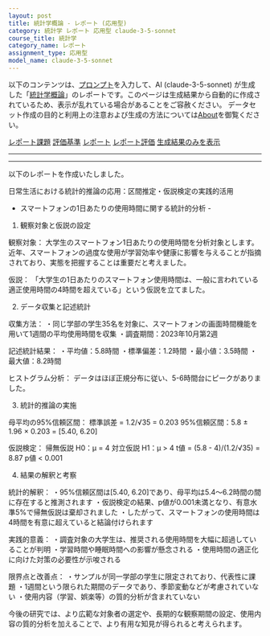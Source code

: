 ```yaml
---
layout: post
title: 統計学概論 - レポート (応用型)
category: 統計学 レポート 応用型 claude-3-5-sonnet
course_title: 統計学
category_name: レポート
assignment_type: 応用型
model_name: claude-3-5-sonnet
---
```


以下のコンテンツは、[プロンプト](http://127.0.0.1:8000/generated/統計学/claude-3-5-sonnet/prompt_レポート-応用型.md)を入力して、AI (claude-3-5-sonnet) が生成した「[統計学概論](/contents/統計学/)」のレポートです。このページは生成結果から自動的に作成されているため、表示が乱れている場合があることをご容赦ください。
データセット作成の目的と利用上の注意および生成の方法については[About](/About)を御覧ください。

[レポート課題](../レポート課題-応用型)
[評価基準](../評価基準-応用型)
[レポート](../レポート-応用型)
[レポート評価](../レポート評価-応用型)
[生成結果のみを表示](http://127.0.0.1:8000/generated/統計学/claude-3-5-sonnet/レポート-応用型.md)
  

***
***
  
以下のレポートを作成いたしました。

日常生活における統計的推論の応用：区間推定・仮説検定の実践的活用
- スマートフォンの1日あたりの使用時間に関する統計的分析 -

1. 観察対象と仮説の設定

観察対象：
大学生のスマートフォン1日あたりの使用時間を分析対象とします。近年、スマートフォンの過度な使用が学習効率や健康に影響を与えることが指摘されており、実態を把握することは重要だと考えました。

仮説：
「大学生の1日あたりのスマートフォン使用時間は、一般に言われている適正使用時間の4時間を超えている」という仮説を立てました。

2. データ収集と記述統計

収集方法：
・同じ学部の学生35名を対象に、スマートフォンの画面時間機能を用いて1週間の平均使用時間を収集
・調査期間：2023年10月第2週

記述統計結果：
・平均値：5.8時間
・標準偏差：1.2時間
・最小値：3.5時間
・最大値：8.2時間

ヒストグラム分析：
データはほぼ正規分布に従い、5-6時間台にピークがありました。

3. 統計的推論の実施

母平均の95%信頼区間：
標準誤差 = 1.2/√35 = 0.203
95%信頼区間：5.8 ± 1.96 × 0.203 = [5.40, 6.20]

仮説検定：
帰無仮説 H0：μ = 4
対立仮説 H1：μ > 4
t値 = (5.8 - 4)/(1.2/√35) = 8.87
p値 < 0.001

4. 結果の解釈と考察

統計的解釈：
・95%信頼区間は[5.40, 6.20]であり、母平均は5.4〜6.2時間の間に存在すると推測されます
・仮説検定の結果、p値が0.001未満となり、有意水準5%で帰無仮説は棄却されました
・したがって、スマートフォンの使用時間は4時間を有意に超えていると結論付けられます

実践的意義：
・調査対象の大学生は、推奨される使用時間を大幅に超過していることが判明
・学習時間や睡眠時間への影響が懸念される
・使用時間の適正化に向けた対策の必要性が示唆される

限界点と改善点：
・サンプルが同一学部の学生に限定されており、代表性に課題
・1週間という限られた期間のデータであり、季節変動などが考慮されていない
・使用内容（学習、娯楽等）の質的分析が含まれていない

今後の研究では、より広範な対象者の選定や、長期的な観察期間の設定、使用内容の質的分析を加えることで、より有用な知見が得られると考えられます。
